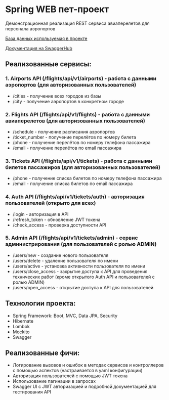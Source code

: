 # Spring WEB пет-проект
Демонстрационная реализация REST сервиса авиаперелетов для персонала аэропортов

[База данных используемая в проекте](https://postgrespro.ru/education/demodb)

[Документация на SwaggerHub](https://app.swaggerhub.com/apis-docs/FEODORKEKOVICH/flights-spring-demo/0.0.2)

## Реализованные сервисы:
### 1. Airports API (/flights/api/v1/airports) - работа с данными аэропортов (для авторизованных пользователей)
- /cities - получение всех городов из базы
- /city - получение аэропортов в конкретном городе
### 2. Flights API (/flights/api/v1/flights) - работа с данными авиаперелетов (для авторизованных пользователей)
- /schedule - получение расписания аэропортов
- /ticket_number - получение перелётов по номеру билета
- /phone - получение перелётов по номеру телефона пассажира
- /email - получение перелётов по email пассажира
### 3. Tickets API (/flights/api/v1/tickets) - работа с данными билетов пассажиров (для авторизованных пользователей)
- /phone - получение списка билетов по номеру телефона пассажира
- /email - получение списка билетов по email пассажира
### 4. Auth API (/flights/api/v1/tickets/auth) - авторизация пользователей (открыто для всех)
- /login - авторизация в API
- /refresh_token - обновление JWT токена
- /check_access - проверка доступности API
### 5. Admin API (/flights/api/v1/tickets/admin) - сервис администрирования (для пользователей с ролью ADMIN)
- /users/new - создание нового пользователя
- /users/delete - удаление пользователя по имени
- /users/active - установка активности пользователя по имени
- /users/close_access - закрытие доступа к API для проведения технических работ (кроме открытого Auth API и пользователей с ролью ADMIN)
- /users/open_access - открытие доступа к API для пользователей
## Технологии проекта:
- Spring Framework: Boot, MVC, Data JPA, Security
- Hibernate
- Lombok
- Mockito
- Swagger
## Реализованные фичи:
- Логирование вызовов и ошибок в методах сервисов и контроллеров с помощью аспектов (настраивается в yaml конфигурации)
- Авторизация пользователей с помощью JWT токена
- Использование пагинации в запросах
- Swagger UI с JWT авторизацией и подробной документацией для тестирования API